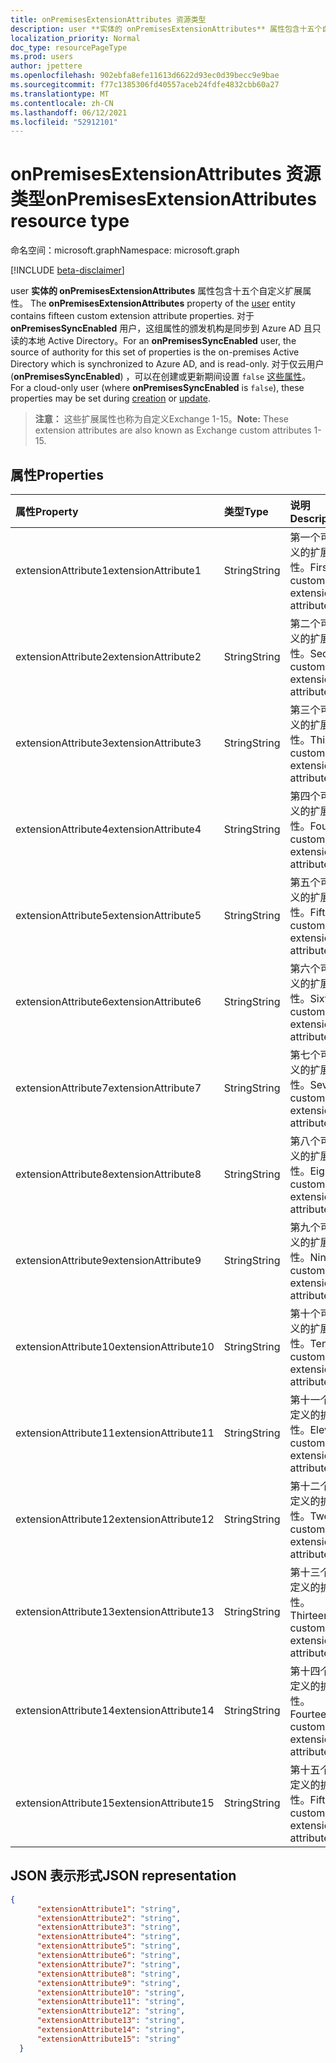 ```yaml
---
title: onPremisesExtensionAttributes 资源类型
description: user **实体的 onPremisesExtensionAttributes** 属性包含十五个自定义扩展属性。
localization_priority: Normal
doc_type: resourcePageType
ms.prod: users
author: jpettere
ms.openlocfilehash: 902ebfa8efe11613d6622d93ec0d39becc9e9bae
ms.sourcegitcommit: f77c1385306fd40557aceb24fdfe4832cbb60a27
ms.translationtype: MT
ms.contentlocale: zh-CN
ms.lasthandoff: 06/12/2021
ms.locfileid: "52912101"
---
```

# <a name="onpremisesextensionattributes-resource-type"></a><span data-ttu-id="527df-103">onPremisesExtensionAttributes 资源类型</span><span class="sxs-lookup"><span data-stu-id="527df-103">onPremisesExtensionAttributes resource type</span></span>

<span data-ttu-id="527df-104">命名空间：microsoft.graph</span><span class="sxs-lookup"><span data-stu-id="527df-104">Namespace: microsoft.graph</span></span>

[!INCLUDE [beta-disclaimer](../../includes/beta-disclaimer.md)]

<span data-ttu-id="527df-105">user **实体的 onPremisesExtensionAttributes** 属性包含十五个自定义扩展属性。 [](user.md)</span><span class="sxs-lookup"><span data-stu-id="527df-105">The **onPremisesExtensionAttributes** property of the [user](user.md) entity contains fifteen custom extension attribute properties.</span></span> <span data-ttu-id="527df-106">对于 **onPremisesSyncEnabled** 用户，这组属性的颁发机构是同步到 Azure AD 且只读的本地 Active Directory。</span><span class="sxs-lookup"><span data-stu-id="527df-106">For an **onPremisesSyncEnabled** user, the source of authority for this set of properties is the on-premises Active Directory which is synchronized to Azure AD, and is read-only.</span></span> <span data-ttu-id="527df-107">对于仅云用户 (**onPremisesSyncEnabled**) ，可以在创建或更新期间设置 `false` [这些属性](../api/user-update.md)。 [](../api/user-post-users.md)</span><span class="sxs-lookup"><span data-stu-id="527df-107">For a cloud-only user (where **onPremisesSyncEnabled** is `false`), these properties may be set during [creation](../api/user-post-users.md) or [update](../api/user-update.md).</span></span>

> <span data-ttu-id="527df-108">**注意：** 这些扩展属性也称为自定义Exchange 1-15。</span><span class="sxs-lookup"><span data-stu-id="527df-108">**Note:** These extension attributes are also known as Exchange custom attributes 1-15.</span></span>


## <a name="properties"></a><span data-ttu-id="527df-109">属性</span><span class="sxs-lookup"><span data-stu-id="527df-109">Properties</span></span>
| <span data-ttu-id="527df-110">属性</span><span class="sxs-lookup"><span data-stu-id="527df-110">Property</span></span>     | <span data-ttu-id="527df-111">类型</span><span class="sxs-lookup"><span data-stu-id="527df-111">Type</span></span>   |<span data-ttu-id="527df-112">说明</span><span class="sxs-lookup"><span data-stu-id="527df-112">Description</span></span>|
|:---------------|:--------|:----------|
|<span data-ttu-id="527df-113">extensionAttribute1</span><span class="sxs-lookup"><span data-stu-id="527df-113">extensionAttribute1</span></span>|<span data-ttu-id="527df-114">String</span><span class="sxs-lookup"><span data-stu-id="527df-114">String</span></span>| <span data-ttu-id="527df-115">第一个可自定义的扩展属性。</span><span class="sxs-lookup"><span data-stu-id="527df-115">First customizable extension attribute.</span></span> |
|<span data-ttu-id="527df-116">extensionAttribute2</span><span class="sxs-lookup"><span data-stu-id="527df-116">extensionAttribute2</span></span>|<span data-ttu-id="527df-117">String</span><span class="sxs-lookup"><span data-stu-id="527df-117">String</span></span>| <span data-ttu-id="527df-118">第二个可自定义的扩展属性。</span><span class="sxs-lookup"><span data-stu-id="527df-118">Second customizable extension attribute.</span></span> |
|<span data-ttu-id="527df-119">extensionAttribute3</span><span class="sxs-lookup"><span data-stu-id="527df-119">extensionAttribute3</span></span>|<span data-ttu-id="527df-120">String</span><span class="sxs-lookup"><span data-stu-id="527df-120">String</span></span>| <span data-ttu-id="527df-121">第三个可自定义的扩展属性。</span><span class="sxs-lookup"><span data-stu-id="527df-121">Third customizable extension attribute.</span></span> |
|<span data-ttu-id="527df-122">extensionAttribute4</span><span class="sxs-lookup"><span data-stu-id="527df-122">extensionAttribute4</span></span>|<span data-ttu-id="527df-123">String</span><span class="sxs-lookup"><span data-stu-id="527df-123">String</span></span>| <span data-ttu-id="527df-124">第四个可自定义的扩展属性。</span><span class="sxs-lookup"><span data-stu-id="527df-124">Fourth customizable extension attribute.</span></span> |
|<span data-ttu-id="527df-125">extensionAttribute5</span><span class="sxs-lookup"><span data-stu-id="527df-125">extensionAttribute5</span></span>|<span data-ttu-id="527df-126">String</span><span class="sxs-lookup"><span data-stu-id="527df-126">String</span></span>| <span data-ttu-id="527df-127">第五个可自定义的扩展属性。</span><span class="sxs-lookup"><span data-stu-id="527df-127">Fifth customizable extension attribute.</span></span> |
|<span data-ttu-id="527df-128">extensionAttribute6</span><span class="sxs-lookup"><span data-stu-id="527df-128">extensionAttribute6</span></span>|<span data-ttu-id="527df-129">String</span><span class="sxs-lookup"><span data-stu-id="527df-129">String</span></span>| <span data-ttu-id="527df-130">第六个可自定义的扩展属性。</span><span class="sxs-lookup"><span data-stu-id="527df-130">Sixth customizable extension attribute.</span></span> |
|<span data-ttu-id="527df-131">extensionAttribute7</span><span class="sxs-lookup"><span data-stu-id="527df-131">extensionAttribute7</span></span>|<span data-ttu-id="527df-132">String</span><span class="sxs-lookup"><span data-stu-id="527df-132">String</span></span>| <span data-ttu-id="527df-133">第七个可自定义的扩展属性。</span><span class="sxs-lookup"><span data-stu-id="527df-133">Seventh customizable extension attribute.</span></span> |
|<span data-ttu-id="527df-134">extensionAttribute8</span><span class="sxs-lookup"><span data-stu-id="527df-134">extensionAttribute8</span></span>|<span data-ttu-id="527df-135">String</span><span class="sxs-lookup"><span data-stu-id="527df-135">String</span></span>| <span data-ttu-id="527df-136">第八个可自定义的扩展属性。</span><span class="sxs-lookup"><span data-stu-id="527df-136">Eighth customizable extension attribute.</span></span> |
|<span data-ttu-id="527df-137">extensionAttribute9</span><span class="sxs-lookup"><span data-stu-id="527df-137">extensionAttribute9</span></span>|<span data-ttu-id="527df-138">String</span><span class="sxs-lookup"><span data-stu-id="527df-138">String</span></span>| <span data-ttu-id="527df-139">第九个可自定义的扩展属性。</span><span class="sxs-lookup"><span data-stu-id="527df-139">Ninth customizable extension attribute.</span></span> |
|<span data-ttu-id="527df-140">extensionAttribute10</span><span class="sxs-lookup"><span data-stu-id="527df-140">extensionAttribute10</span></span>|<span data-ttu-id="527df-141">String</span><span class="sxs-lookup"><span data-stu-id="527df-141">String</span></span>| <span data-ttu-id="527df-142">第十个可自定义的扩展属性。</span><span class="sxs-lookup"><span data-stu-id="527df-142">Tenth customizable extension attribute.</span></span> |
|<span data-ttu-id="527df-143">extensionAttribute11</span><span class="sxs-lookup"><span data-stu-id="527df-143">extensionAttribute11</span></span>|<span data-ttu-id="527df-144">String</span><span class="sxs-lookup"><span data-stu-id="527df-144">String</span></span>| <span data-ttu-id="527df-145">第十一个可自定义的扩展属性。</span><span class="sxs-lookup"><span data-stu-id="527df-145">Eleventh customizable extension attribute.</span></span> |
|<span data-ttu-id="527df-146">extensionAttribute12</span><span class="sxs-lookup"><span data-stu-id="527df-146">extensionAttribute12</span></span>|<span data-ttu-id="527df-147">String</span><span class="sxs-lookup"><span data-stu-id="527df-147">String</span></span>| <span data-ttu-id="527df-148">第十二个可自定义的扩展属性。</span><span class="sxs-lookup"><span data-stu-id="527df-148">Twelfth customizable extension attribute.</span></span> |
|<span data-ttu-id="527df-149">extensionAttribute13</span><span class="sxs-lookup"><span data-stu-id="527df-149">extensionAttribute13</span></span>|<span data-ttu-id="527df-150">String</span><span class="sxs-lookup"><span data-stu-id="527df-150">String</span></span>| <span data-ttu-id="527df-151">第十三个可自定义的扩展属性。</span><span class="sxs-lookup"><span data-stu-id="527df-151">Thirteenth customizable extension attribute.</span></span> |
|<span data-ttu-id="527df-152">extensionAttribute14</span><span class="sxs-lookup"><span data-stu-id="527df-152">extensionAttribute14</span></span>|<span data-ttu-id="527df-153">String</span><span class="sxs-lookup"><span data-stu-id="527df-153">String</span></span>| <span data-ttu-id="527df-154">第十四个可自定义的扩展属性。</span><span class="sxs-lookup"><span data-stu-id="527df-154">Fourteenth customizable extension attribute.</span></span> |
|<span data-ttu-id="527df-155">extensionAttribute15</span><span class="sxs-lookup"><span data-stu-id="527df-155">extensionAttribute15</span></span>|<span data-ttu-id="527df-156">String</span><span class="sxs-lookup"><span data-stu-id="527df-156">String</span></span>| <span data-ttu-id="527df-157">第十五个可自定义的扩展属性。</span><span class="sxs-lookup"><span data-stu-id="527df-157">Fifteenth customizable extension attribute.</span></span> |

## <a name="json-representation"></a><span data-ttu-id="527df-158">JSON 表示形式</span><span class="sxs-lookup"><span data-stu-id="527df-158">JSON representation</span></span>

<!-- {
  "blockType": "resource",
  "optionalProperties": [

  ],
  "@odata.type": "microsoft.graph.onPremisesExtensionAttributes"
}-->


```json
{
      "extensionAttribute1": "string",
      "extensionAttribute2": "string",
      "extensionAttribute3": "string",
      "extensionAttribute4": "string",
      "extensionAttribute5": "string",
      "extensionAttribute6": "string",
      "extensionAttribute7": "string",
      "extensionAttribute8": "string",
      "extensionAttribute9": "string",
      "extensionAttribute10": "string",
      "extensionAttribute11": "string",
      "extensionAttribute12": "string",
      "extensionAttribute13": "string",
      "extensionAttribute14": "string",
      "extensionAttribute15": "string"
  }

```


<!-- uuid: 8fcb5dbc-d5aa-4681-8e31-b001d5168d79
2015-10-25 14:57:30 UTC -->
<!--
{
  "type": "#page.annotation",
  "description": "onPremisesExtensionAttributes resource",
  "keywords": "",
  "section": "documentation",
  "tocPath": "",
  "suppressions": []
}
-->


